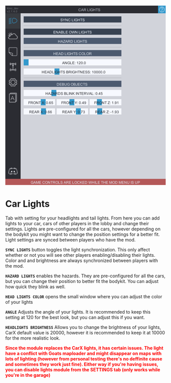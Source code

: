 ![CarLights](../Images/car_lights.png)

# Car Lights
Tab with setting for your headlights and tail lights. From here you can add lights to your car, cars of other players in the lobby and change their settings.
Lights are pre-configured for all the cars, however depending on the bodykit you might want to change the position settings for a better fit. Light settings are synced between players who have the mod.

**`SYNC LIGHTS`** button toggles the light synchronization. This only affect whether or not you will see other players enabling/disabling their lights. Color and and brightness are always synchronized between players with the mod.

**`HAZARD LIGHTS`** enables the hazards. They are pre-configured for all the cars, but you can change their position to better fit the bodykit. You can adjust how quick they blink as well.

**`HEAD LIGHTS COLOR`** opens the small window where you can adjust the color of your lights

**`ANGLE`** Adjusts the angle of your lights. It is recommended to keep this setting at 120 for the best look, but you can adjust this if you want.

**`HEADLIGHTS BRIGHTNESS`** Allows you to change the brightness of your lights, CarX default value is 20000, however it is recommended to keep it at 10000 for the more realistic look.

<p style="color:red;"><b>Since the module replaces the CarX lights, it has certain issues. The light have a conflict with Goats maploader and might disappear on maps with lots of lighting (however from personal testing there's no deffinite cause and sometimes they work just fine). Either way if you're having issues, you can disable lights module from the SETTINGS tab (only works while you're in the garage)</p></b>